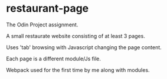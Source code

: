 # restaurant-page

The Odin Project assignment. 

A small restaurate website consisting of at least 3 pages.

Uses 'tab' browsing with Javascript changing the page content.

Each page is a different module/Js file.

Webpack used for the first time by me along with modules. 
